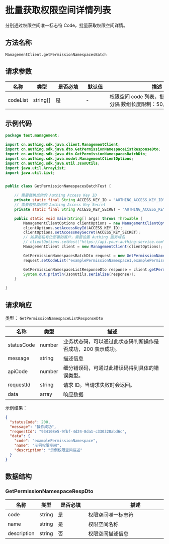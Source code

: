 # 批量获取权限空间详情列表

<!--
  警告⚠️：
  不要直接修改该文档，
  https://github.com/Authing/authing-docs-factory
  使用该项目进行生成
-->

<LastUpdated />

分别通过权限空间唯一标志符 Code，批量获取权限空间详情。

## 方法名称

`ManagementClient.getPermissionNamespacesBatch`

## 请求参数

| 名称 | 类型 | <div style="width:80px">是否必填</div> | <div style="width:60px">默认值</div> | <div style="width:300px">描述</div> | <div style="width:200px">示例值</div> |
| ---- | ---- | ---- | ---- | ---- | ---- |
 | codeList | string[]  | 是 | - | 权限空间 code 列表，批量可以使用逗号分隔 数组长度限制：50。 | `["example1","example2"]` |




## 示例代码

```java
package test.management;

import cn.authing.sdk.java.client.ManagementClient;
import cn.authing.sdk.java.dto.GetPermissionNamespaceListResponseDto;
import cn.authing.sdk.java.dto.GetPermissionNamespacesBatchDto;
import cn.authing.sdk.java.model.ManagementClientOptions;
import cn.authing.sdk.java.util.JsonUtils;
import java.util.ArrayList;
import java.util.List;


public class GetPermissionNamespacesBatchTest {

    // 需要替换成你的 Authing Access Key ID
    private static final String ACCESS_KEY_ID = "AUTHING_ACCESS_KEY_ID";
    // 需要替换成你的 Authing Access Key Secret
    private static final String ACCESS_KEY_SECRET = "AUTHING_ACCESS_KEY_SECRET";

    public static void main(String[] args) throws Throwable {
        ManagementClientOptions clientOptions = new ManagementClientOptions();
        clientOptions.setAccessKeyId(ACCESS_KEY_ID);
        clientOptions.setAccessKeySecret(ACCESS_KEY_SECRET);
        // 如果是私有化部署的客户，需要设置 Authing 服务域名
        // clientOptions.setHost("https://api.your-authing-service.com");
        ManagementClient client = new ManagementClient(clientOptions);

        GetPermissionNamespacesBatchDto request = new GetPermissionNamespacesBatchDto();
        request.setCodeList("examplePermissionNamespace1,examplePermissionNamespace2");

        GetPermissionNamespaceListResponseDto response = client.getPermissionNamespacesBatch(request);
        System.out.println(JsonUtils.serialize(response));
    }

}
```




## 请求响应

类型： `GetPermissionNamespaceListResponseDto`

| 名称 | 类型 | 描述 |
| ---- | ---- | ---- |
| statusCode | number | 业务状态码，可以通过此状态码判断操作是否成功，200 表示成功。 |
| message | string | 描述信息 |
| apiCode | number | 细分错误码，可通过此错误码得到具体的错误类型。 |
| requestId | string | 请求 ID。当请求失败时会返回。 |
| data | array | 响应数据 |



示例结果：

```json
{
  "statusCode": 200,
  "message": "操作成功",
  "requestId": "934108e5-9fbf-4d24-8da1-c330328abd6c",
  "data": {
    "code": "examplePermissionNamespace",
    "name": "示例权限空间",
    "description": "示例权限空间描述"
  }
}
```

## 数据结构


### <a id="GetPermissionNamespaceRespDto"></a> GetPermissionNamespaceRespDto

| 名称 | 类型 | <div style="width:80px">是否必填</div> | <div style="width:300px">描述</div> | <div style="width:200px">示例值</div> |
| ---- |  ---- | ---- | ---- | ---- |
| code | string | 是 | 权限空间唯一标志符   |  `examplePermissionNamespace` |
| name | string | 是 | 权限空间名称   |  `示例权限空间` |
| description | string | 否 | 权限空间描述信息   |  `示例权限空间描述` |


